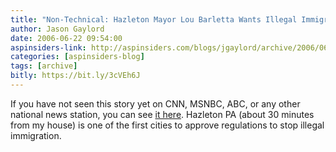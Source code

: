 ```yaml
---
title: "Non-Technical: Hazleton Mayor Lou Barletta Wants Illegal Immigrants Out"
author: Jason Gaylord
date: 2006-06-22 09:54:00
aspinsiders-link: http://aspinsiders.com/blogs/jgaylord/archive/2006/06/22/72.aspx
categories: [aspinsiders-blog]
tags: [archive]
bitly: https://bit.ly/3cVEh6J
---
```


If you have not seen this story yet on CNN, MSNBC, ABC, or any other national news station, you can see [it here](http://www.msnbc.msn.com/id/13426584/). Hazleton PA (about 30 minutes from my house) is one of the first cities to approve regulations to stop illegal immigration.